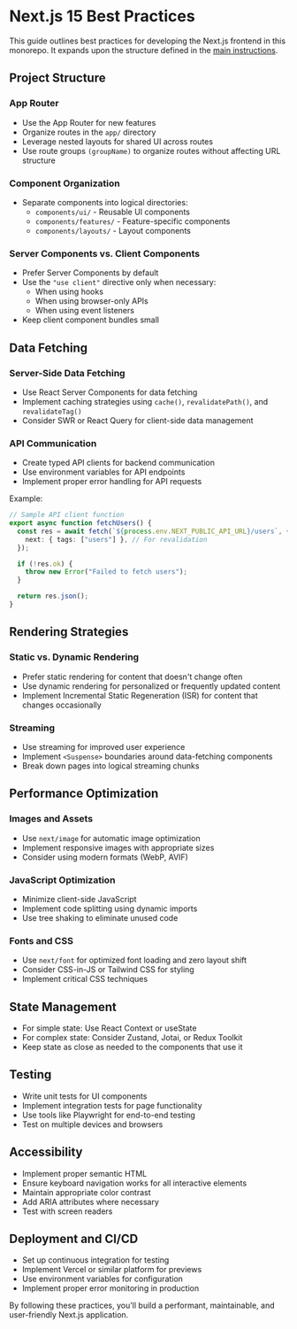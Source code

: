 # Next.js 15 Best Practices

This guide outlines best practices for developing the Next.js frontend in this monorepo. It expands upon the structure defined in the [main instructions](../copilot-instructions.md).

## Project Structure

### App Router

- Use the App Router for new features
- Organize routes in the `app/` directory
- Leverage nested layouts for shared UI across routes
- Use route groups `(groupName)` to organize routes without affecting URL structure

### Component Organization

- Separate components into logical directories:
  - `components/ui/` - Reusable UI components
  - `components/features/` - Feature-specific components
  - `components/layouts/` - Layout components

### Server Components vs. Client Components

- Prefer Server Components by default
- Use the `"use client"` directive only when necessary:
  - When using hooks
  - When using browser-only APIs
  - When using event listeners
- Keep client component bundles small

## Data Fetching

### Server-Side Data Fetching

- Use React Server Components for data fetching
- Implement caching strategies using `cache()`, `revalidatePath()`, and `revalidateTag()`
- Consider SWR or React Query for client-side data management

### API Communication

- Create typed API clients for backend communication
- Use environment variables for API endpoints
- Implement proper error handling for API requests

Example:

```typescript
// Sample API client function
export async function fetchUsers() {
  const res = await fetch(`${process.env.NEXT_PUBLIC_API_URL}/users`, {
    next: { tags: ["users"] }, // For revalidation
  });

  if (!res.ok) {
    throw new Error("Failed to fetch users");
  }

  return res.json();
}
```

## Rendering Strategies

### Static vs. Dynamic Rendering

- Prefer static rendering for content that doesn't change often
- Use dynamic rendering for personalized or frequently updated content
- Implement Incremental Static Regeneration (ISR) for content that changes occasionally

### Streaming

- Use streaming for improved user experience
- Implement `<Suspense>` boundaries around data-fetching components
- Break down pages into logical streaming chunks

## Performance Optimization

### Images and Assets

- Use `next/image` for automatic image optimization
- Implement responsive images with appropriate sizes
- Consider using modern formats (WebP, AVIF)

### JavaScript Optimization

- Minimize client-side JavaScript
- Implement code splitting using dynamic imports
- Use tree shaking to eliminate unused code

### Fonts and CSS

- Use `next/font` for optimized font loading and zero layout shift
- Consider CSS-in-JS or Tailwind CSS for styling
- Implement critical CSS techniques

## State Management

- For simple state: Use React Context or useState
- For complex state: Consider Zustand, Jotai, or Redux Toolkit
- Keep state as close as needed to the components that use it

## Testing

- Write unit tests for UI components
- Implement integration tests for page functionality
- Use tools like Playwright for end-to-end testing
- Test on multiple devices and browsers

## Accessibility

- Implement proper semantic HTML
- Ensure keyboard navigation works for all interactive elements
- Maintain appropriate color contrast
- Add ARIA attributes where necessary
- Test with screen readers

## Deployment and CI/CD

- Set up continuous integration for testing
- Implement Vercel or similar platform for previews
- Use environment variables for configuration
- Implement proper error monitoring in production

By following these practices, you'll build a performant, maintainable, and user-friendly Next.js application.
